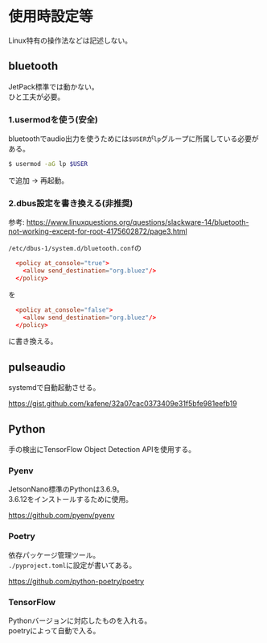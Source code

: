 # 使用時設定等

Linux特有の操作法などは記述しない。  

## bluetooth

JetPack標準では動かない。  
ひと工夫が必要。  

### 1.usermodを使う(安全)

bluetoothでaudio出力を使うためには`$USER`が`lp`グループに所属している必要がある。  

```bash
$ usermod -aG lp $USER
```

で追加 -> 再起動。

### 2.dbus設定を書き換える(非推奨)

参考: https://www.linuxquestions.org/questions/slackware-14/bluetooth-not-working-except-for-root-4175602872/page3.html

`/etc/dbus-1/system.d/bluetooth.conf`の

```conf
  <policy at_console="true">
    <allow send_destination="org.bluez"/>
  </policy>
```

を

```conf
  <policy at_console="false">
    <allow send_destination="org.bluez"/>
  </policy>
```

に書き換える。

## pulseaudio

systemdで自動起動させる。

https://gist.github.com/kafene/32a07cac0373409e31f5bfe981eefb19

## Python

手の検出にTensorFlow Object Detection APIを使用する。  

### Pyenv

JetsonNano標準のPythonは3.6.9。  
3.6.12をインストールするために使用。  

https://github.com/pyenv/pyenv

### Poetry

依存パッケージ管理ツール。  
`./pyproject.toml`に設定が書いてある。  

https://github.com/python-poetry/poetry

### TensorFlow

Pythonバージョンに対応したものを入れる。  
poetryによって自動で入る。  
